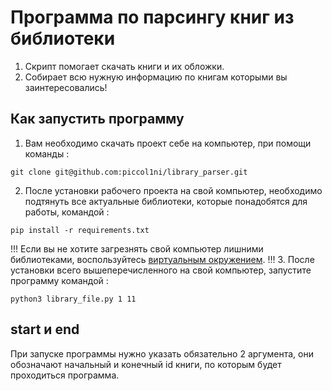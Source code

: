 # Программа по парсингу книг из библиотеки
1. Скрипт помогает скачать книги и их обложки.
2. Собирает всю нужную информацию по книгам которыми вы заинтересовались!

## Как запустить программу
1. Вам необходимо скачать проект себе на компьютер, при помощи команды :
```
git clone git@github.com:piccol1ni/library_parser.git
```
2. После установки рабочего проекта на свой компьютер, необходимо подтянуть все актуальные библиотеки, которые понадобятся для работы, командой :
```
pip install -r requirements.txt
```
!!!
Если вы не хотите загрезнять свой компьютер лишними библиотеками, воспользуйтесь [виртуальным окружением](https://habr.com/ru/post/157287/).
!!!
3. После установки всего вышеперечисленного на свой компьютер, запустите программу командой :
```
python3 library_file.py 1 11
```

## start и end

При запуске программы нужно указать обязательно 2 аргумента, они обозначают начальный и конечный id книги, по которым будет проходиться программа.


